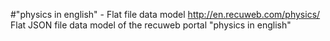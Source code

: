 #"physics in english" - Flat file data model
http://en.recuweb.com/physics/
Flat JSON file data model of the recuweb portal "physics in english"
